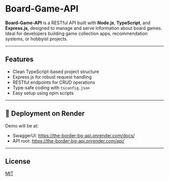# Board-Game-API

**Board-Game-API** is a RESTful API built with **Node.js**, **TypeScript**, and **Express.js**, designed to manage and serve information about board games. Ideal for developers building game collection apps, recommendation systems, or hobbyist projects.

---

## Features

- Clean TypeScript-based project structure
- Express.js for robust request handling
- RESTful endpoints for CRUD operations
- Type-safe coding with `tsconfig.json`
- Easy setup using npm scripts

---

## 🚀 Deployment on Render
Demo will be at: 
- SwaggerUI: https://the-border-bg-api.onrender.com/docs/
- API root: https://the-border-bg-api.onrender.com/api/

---

## License

[MIT](https://choosealicense.com/licenses/mit/)
